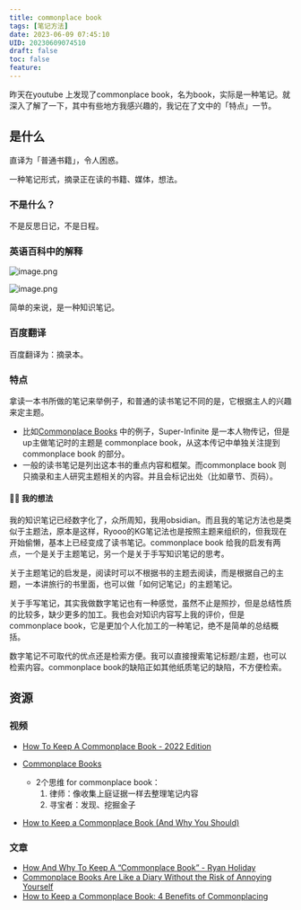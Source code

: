 ```yaml
---
title: commonplace book
tags: [笔记方法]
date: 2023-06-09 07:45:10
UID: 20230609074510
draft: false
toc: false
feature: 
---
```


昨天在youtube 上发现了commonplace book，名为book，实际是一种笔记。就深入了解了一下，其中有些地方我感兴趣的，我记在了文中的「特点」一节。

<!--more-->

## 是什么
直译为「普通书籍」，令人困惑。

一种笔记形式，摘录正在读的书籍、媒体，想法。

### 不是什么？
不是反思日记，不是日程。

### 英语百科中的解释
![image.png](https://s2.loli.net/2023/06/08/l8CHUgihd6OxnKz.png)

![image.png](https://s2.loli.net/2023/06/08/y7fqzCZkNEWKts5.png)

简单的来说，是一种知识笔记。

### 百度翻译
百度翻译为：摘录本。

### 特点
拿读一本书所做的笔记来举例子，和普通的读书笔记不同的是，它根据主人的兴趣来定主题。
- 比如[Commonplace Books](https://www.youtube.com/watch?v=clq8WsovZF4) 中的例子，Super-Infinite 是一本人物传记，但是up主做笔记时的主题是 commonplace book，从这本传记中单独关注提到commonplace book 的部分。
- 一般的读书笔记是列出这本书的重点内容和框架。而commonplace book 则只摘录和主人研究主题相关的内容。并且会标记出处（比如章节、页码）。

#### ✍🏻 我的想法

我的知识笔记已经数字化了，众所周知，我用obsidian。而且我的笔记方法也是类似于主题法，原本是这样，Ryooo的KG笔记法也是按照主题来组织的，但我现在开始偷懒，基本上已经变成了读书笔记。commonplace book 给我的启发有两点，一个是关于主题笔记，另一个是关于手写知识笔记的思考。

关于主题笔记的启发是，阅读时可以不根据书的主题去阅读，而是根据自己的主题，一本讲旅行的书里面，也可以做「如何记笔记」的主题笔记。

关于手写笔记，其实我做数字笔记也有一种感觉，虽然不止是照抄，但是总结性质的比较多，缺少更多的加工。我也会对知识内容写上我的评价，但是commonplace book，它是更加个人化加工的一种笔记，绝不是简单的总结概括。

数字笔记不可取代的优点还是检索方便。我可以直接搜索笔记标题/主题，也可以检索内容。commonplace book的缺陷正如其他纸质笔记的缺陷，不方便检索。

## 资源

### 视频

- [How To Keep A Commonplace Book - 2022 Edition](https://youtu.be/NPqjgN-pNDw) 

- [Commonplace Books](https://www.youtube.com/watch?v=clq8WsovZF4) 
	- 2个思维 for commonplace book：
		1. 律师：像收集上庭证据一样去整理笔记内容
		2. 寻宝者：发现、挖掘金子

- [How to Keep a Commonplace Book (And Why You Should)](https://www.youtube.com/watch?v=aaHEgPk0tNM) 

### 文章

- [How And Why To Keep A “Commonplace Book” - Ryan Holiday](https://ryanholiday.net/how-and-why-to-keep-a-commonplace-book/) 
- [Commonplace Books Are Like a Diary Without the Risk of Annoying Yourself](https://www.nytimes.com/2022/03/22/magazine/commonplace-books-recommendation.html) 
- [How to Keep a Commonplace Book: 4 Benefits of Commonplacing](https://www.masterclass.com/articles/how-to-keep-a-commonplace-book) 